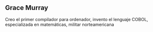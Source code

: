 ## Grace Murray
Creo el primer compilador para ordenador, invento el lenguaje COBOL, especializada en matemáticas, militar norteamericana 
